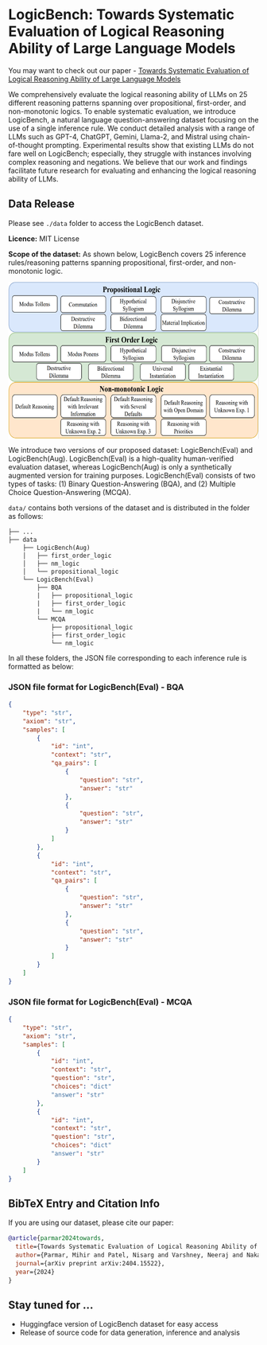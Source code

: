 # LogicBench: Towards Systematic Evaluation of Logical Reasoning Ability of Large Language Models

You may want to check out our paper - [Towards Systematic Evaluation of Logical Reasoning Ability of Large Language Models](https://arxiv.org/abs/2404.15522)

We comprehensively evaluate the logical reasoning ability of LLMs on 25 different reasoning patterns spanning over propositional, first-order, and non-monotonic logics. To enable systematic evaluation, we introduce LogicBench, a natural language question-answering dataset focusing on the use of a single inference rule. We conduct detailed analysis with a range of LLMs such as GPT-4, ChatGPT, Gemini, Llama-2, and Mistral using chain-of-thought prompting. Experimental results show that existing LLMs do not fare well on LogicBench; especially, they struggle with instances involving complex reasoning and negations. We believe that our work and findings facilitate future research for evaluating and enhancing the logical reasoning ability of LLMs.

## Data Release

Please see `./data` folder to access the LogicBench dataset.

**Licence:** MIT License

**Scope of the dataset:** As shown below, LogicBench covers 25 inference rules/reasoning patterns spanning propositional, first-order, and non-monotonic logic.

<img src="logic_types.png" align="center" data-canonical-src="logic_types.png" width="600" height="315" />

We introduce two versions of our proposed dataset: LogicBench(Eval) and LogicBench(Aug). LogicBench(Eval) is a high-quality human-verified evaluation dataset, whereas LogicBench(Aug) is only a synthetically augmented version for training purposes. LogicBench(Eval) consists of two types of tasks: (1) Binary Question-Answering (BQA), and (2) Multiple Choice Question-Answering (MCQA).

```data/``` contains both versions of the dataset and is distributed in the folder as follows:

    ├── ...
    ├── data
        ├── LogicBench(Aug)
        │   ├── first_order_logic
        │   ├── nm_logic
        │   └── propositional_logic
        └── LogicBench(Eval)
            ├── BQA
            |   ├── propositional_logic
            |   ├── first_order_logic
            |   └── nm_logic
            └── MCQA
                ├── propositional_logic
                ├── first_order_logic
                └── nm_logic
            

In all these folders, the JSON file corresponding to each inference rule is formatted as below:

### JSON file format for LogicBench(Eval) - BQA

```JSON
{
    "type": "str",
    "axiom": "str",
    "samples": [
        {
            "id": "int",
            "context": "str",
            "qa_pairs": [
                {
                    "question": "str",
                    "answer": "str"
                },
                {
                    "question": "str",
                    "answer": "str"
                }
            ]
        },
        {
            "id": "int",
            "context": "str",
            "qa_pairs": [
                {
                    "question": "str",
                    "answer": "str"
                },
                {
                    "question": "str",
                    "answer": "str"
                }
            ]
        }
    ]
}
```

### JSON file format for LogicBench(Eval) - MCQA

```JSON
{
    "type": "str",
    "axiom": "str",
    "samples": [
        {
            "id": "int",
            "context": "str",
            "question": "str",
            "choices": "dict"
            "answer": "str"
        },
        {
            "id": "int",
            "context": "str",
            "question": "str",
            "choices": "dict"
            "answer": "str"
        }
    ]
}
```

## BibTeX Entry and Citation Info ##

If you are using our dataset, please cite our paper:

```bibtex
@article{parmar2024towards,
  title={Towards Systematic Evaluation of Logical Reasoning Ability of Large Language Models},
  author={Parmar, Mihir and Patel, Nisarg and Varshney, Neeraj and Nakamura, Mutsumi and Luo, Man and Mashetty, Santosh and Mitra, Arindam and Baral, Chitta},
  journal={arXiv preprint arXiv:2404.15522},
  year={2024}
}
```

## Stay tuned for ...

- Huggingface version of LogicBench dataset for easy access
- Release of source code for data generation, inference and analysis 
